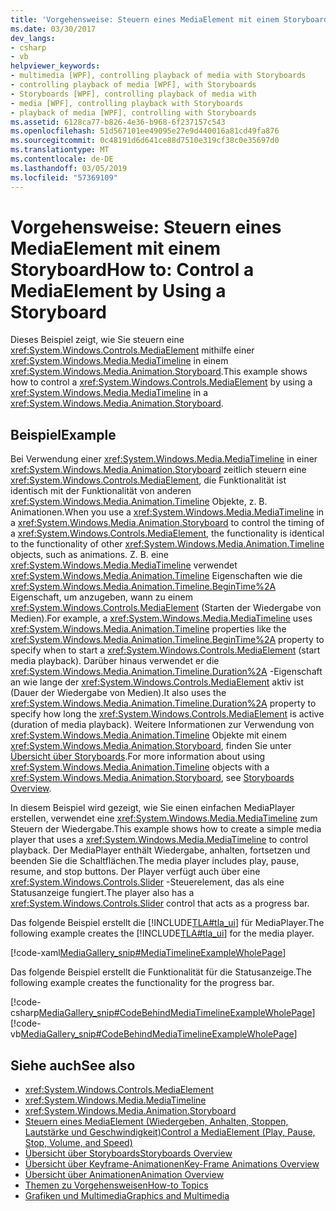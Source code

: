 ```yaml
---
title: 'Vorgehensweise: Steuern eines MediaElement mit einem Storyboard'
ms.date: 03/30/2017
dev_langs:
- csharp
- vb
helpviewer_keywords:
- multimedia [WPF], controlling playback of media with Storyboards
- controlling playback of media [WPF], with Storyboards
- Storyboards [WPF], controlling playback of media with
- media [WPF], controlling playback with Storyboards
- playback of media [WPF], controlling with Storyboards
ms.assetid: 6128ca77-b826-4e36-b968-6f237157c543
ms.openlocfilehash: 51d567101ee49095e27e9d440016a81cd49fa876
ms.sourcegitcommit: 0c48191d6d641ce88d7510e319cf38c0e35697d0
ms.translationtype: MT
ms.contentlocale: de-DE
ms.lasthandoff: 03/05/2019
ms.locfileid: "57369109"
---
```

# <a name="how-to-control-a-mediaelement-by-using-a-storyboard"></a><span data-ttu-id="c2750-102">Vorgehensweise: Steuern eines MediaElement mit einem Storyboard</span><span class="sxs-lookup"><span data-stu-id="c2750-102">How to: Control a MediaElement by Using a Storyboard</span></span>
<span data-ttu-id="c2750-103">Dieses Beispiel zeigt, wie Sie steuern eine <xref:System.Windows.Controls.MediaElement> mithilfe einer <xref:System.Windows.Media.MediaTimeline> in einem <xref:System.Windows.Media.Animation.Storyboard>.</span><span class="sxs-lookup"><span data-stu-id="c2750-103">This example shows how to control a <xref:System.Windows.Controls.MediaElement> by using a <xref:System.Windows.Media.MediaTimeline> in a <xref:System.Windows.Media.Animation.Storyboard>.</span></span>  
  
## <a name="example"></a><span data-ttu-id="c2750-104">Beispiel</span><span class="sxs-lookup"><span data-stu-id="c2750-104">Example</span></span>  
 <span data-ttu-id="c2750-105">Bei Verwendung einer <xref:System.Windows.Media.MediaTimeline> in einer <xref:System.Windows.Media.Animation.Storyboard> zeitlich steuern eine <xref:System.Windows.Controls.MediaElement>, die Funktionalität ist identisch mit der Funktionalität von anderen <xref:System.Windows.Media.Animation.Timeline> Objekte, z. B. Animationen.</span><span class="sxs-lookup"><span data-stu-id="c2750-105">When you use a <xref:System.Windows.Media.MediaTimeline> in a <xref:System.Windows.Media.Animation.Storyboard> to control the timing of a <xref:System.Windows.Controls.MediaElement>, the functionality is identical to the functionality of other <xref:System.Windows.Media.Animation.Timeline> objects, such as animations.</span></span> <span data-ttu-id="c2750-106">Z. B. eine <xref:System.Windows.Media.MediaTimeline> verwendet <xref:System.Windows.Media.Animation.Timeline> Eigenschaften wie die <xref:System.Windows.Media.Animation.Timeline.BeginTime%2A> Eigenschaft, um anzugeben, wann zu einem <xref:System.Windows.Controls.MediaElement> (Starten der Wiedergabe von Medien).</span><span class="sxs-lookup"><span data-stu-id="c2750-106">For example, a <xref:System.Windows.Media.MediaTimeline> uses <xref:System.Windows.Media.Animation.Timeline> properties like the <xref:System.Windows.Media.Animation.Timeline.BeginTime%2A> property to specify when to start a <xref:System.Windows.Controls.MediaElement> (start media playback).</span></span> <span data-ttu-id="c2750-107">Darüber hinaus verwendet er die <xref:System.Windows.Media.Animation.Timeline.Duration%2A> -Eigenschaft an wie lange der <xref:System.Windows.Controls.MediaElement> aktiv ist (Dauer der Wiedergabe von Medien).</span><span class="sxs-lookup"><span data-stu-id="c2750-107">It also uses the <xref:System.Windows.Media.Animation.Timeline.Duration%2A> property to specify how long the <xref:System.Windows.Controls.MediaElement> is active (duration of media playback).</span></span> <span data-ttu-id="c2750-108">Weitere Informationen zur Verwendung von <xref:System.Windows.Media.Animation.Timeline> Objekte mit einem <xref:System.Windows.Media.Animation.Storyboard>, finden Sie unter [Übersicht über Storyboards](storyboards-overview.md).</span><span class="sxs-lookup"><span data-stu-id="c2750-108">For more information about using <xref:System.Windows.Media.Animation.Timeline> objects with a <xref:System.Windows.Media.Animation.Storyboard>, see [Storyboards Overview](storyboards-overview.md).</span></span>  
  
 <span data-ttu-id="c2750-109">In diesem Beispiel wird gezeigt, wie Sie einen einfachen MediaPlayer erstellen, verwendet eine <xref:System.Windows.Media.MediaTimeline> zum Steuern der Wiedergabe.</span><span class="sxs-lookup"><span data-stu-id="c2750-109">This example shows how to create a simple media player that uses a <xref:System.Windows.Media.MediaTimeline> to control playback.</span></span> <span data-ttu-id="c2750-110">Der MediaPlayer enthält Wiedergabe, anhalten, fortsetzen und beenden Sie die Schaltflächen.</span><span class="sxs-lookup"><span data-stu-id="c2750-110">The media player includes play, pause, resume, and stop buttons.</span></span> <span data-ttu-id="c2750-111">Der Player verfügt auch über eine <xref:System.Windows.Controls.Slider> -Steuerelement, das als eine Statusanzeige fungiert.</span><span class="sxs-lookup"><span data-stu-id="c2750-111">The player also has a <xref:System.Windows.Controls.Slider> control that acts as a progress bar.</span></span>  
  
 <span data-ttu-id="c2750-112">Das folgende Beispiel erstellt die [!INCLUDE[TLA#tla_ui](../../../../includes/tlasharptla-ui-md.md)] für MediaPlayer.</span><span class="sxs-lookup"><span data-stu-id="c2750-112">The following example creates the [!INCLUDE[TLA#tla_ui](../../../../includes/tlasharptla-ui-md.md)] for the media player.</span></span>  
  
 [!code-xaml[MediaGallery_snip#MediaTimelineExampleWholePage](~/samples/snippets/visualbasic/VS_Snippets_Wpf/MediaGallery_snip/VB/MediaTimelineExample.xaml#mediatimelineexamplewholepage)]  
  
 <span data-ttu-id="c2750-113">Das folgende Beispiel erstellt die Funktionalität für die Statusanzeige.</span><span class="sxs-lookup"><span data-stu-id="c2750-113">The following example creates the functionality for the progress bar.</span></span>  
  
 [!code-csharp[MediaGallery_snip#CodeBehindMediaTimelineExampleWholePage](~/samples/snippets/csharp/VS_Snippets_Wpf/MediaGallery_snip/CSharp/MediaTimelineExample.xaml.cs#codebehindmediatimelineexamplewholepage)]
 [!code-vb[MediaGallery_snip#CodeBehindMediaTimelineExampleWholePage](~/samples/snippets/visualbasic/VS_Snippets_Wpf/MediaGallery_snip/VB/MediaTimelineExample.xaml.vb#codebehindmediatimelineexamplewholepage)]  
  
## <a name="see-also"></a><span data-ttu-id="c2750-114">Siehe auch</span><span class="sxs-lookup"><span data-stu-id="c2750-114">See also</span></span>
- <xref:System.Windows.Controls.MediaElement>
- <xref:System.Windows.Media.MediaTimeline>
- <xref:System.Windows.Media.Animation.Storyboard>
- [<span data-ttu-id="c2750-115">Steuern eines MediaElement (Wiedergeben, Anhalten, Stoppen, Lautstärke und Geschwindigkeit)</span><span class="sxs-lookup"><span data-stu-id="c2750-115">Control a MediaElement (Play, Pause, Stop, Volume, and Speed)</span></span>](how-to-control-a-mediaelement-play-pause-stop-volume-and-speed.md)
- [<span data-ttu-id="c2750-116">Übersicht über Storyboards</span><span class="sxs-lookup"><span data-stu-id="c2750-116">Storyboards Overview</span></span>](storyboards-overview.md)
- [<span data-ttu-id="c2750-117">Übersicht über Keyframe-Animationen</span><span class="sxs-lookup"><span data-stu-id="c2750-117">Key-Frame Animations Overview</span></span>](key-frame-animations-overview.md)
- [<span data-ttu-id="c2750-118">Übersicht über Animationen</span><span class="sxs-lookup"><span data-stu-id="c2750-118">Animation Overview</span></span>](animation-overview.md)
- [<span data-ttu-id="c2750-119">Themen zu Vorgehensweisen</span><span class="sxs-lookup"><span data-stu-id="c2750-119">How-to Topics</span></span>](audio-and-video-how-to-topics.md)
- [<span data-ttu-id="c2750-120">Grafiken und Multimedia</span><span class="sxs-lookup"><span data-stu-id="c2750-120">Graphics and Multimedia</span></span>](index.md)
